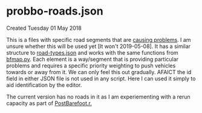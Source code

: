 # probbo-roads.json
Created Tuesday 01 May 2018

This is a files with specific road segments that are [causing problems](../Matching_issues_and_errors/GPS_error.md). I am unsure whether this will be used yet [It won't 2019-05-08]. It has a similar structure to [road-types.json](./road-types.json.md) and works with the same functions from [bfmap.py](./bfmap.py.md).
Each element is a way/segment that is providing particular problems and requires a specific priority weighting to push vehicles towards or away from it. We can only feel this out gradually. 
AFAICT the id field in either JSON file is not used in any script. Here I can used it simply to aid identification by the editor.
 

The current version has no roads in it as I am experiementing with a rerun capacity as part of [PostBarefoot.r.](../postbarefoot.md)

